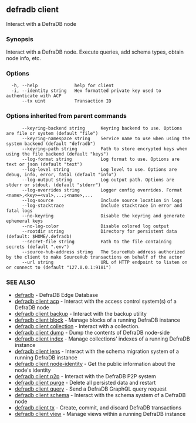 ## defradb client

Interact with a DefraDB node

### Synopsis

Interact with a DefraDB node.
Execute queries, add schema types, obtain node info, etc.

### Options

```
  -h, --help              help for client
  -i, --identity string   Hex formatted private key used to authenticate with ACP
      --tx uint           Transaction ID
```

### Options inherited from parent commands

```
      --keyring-backend string      Keyring backend to use. Options are file or system (default "file")
      --keyring-namespace string    Service name to use when using the system backend (default "defradb")
      --keyring-path string         Path to store encrypted keys when using the file backend (default "keys")
      --log-format string           Log format to use. Options are text or json (default "text")
      --log-level string            Log level to use. Options are debug, info, error, fatal (default "info")
      --log-output string           Log output path. Options are stderr or stdout. (default "stderr")
      --log-overrides string        Logger config overrides. Format <name>,<key>=<val>,...;<name>,...
      --log-source                  Include source location in logs
      --log-stacktrace              Include stacktrace in error and fatal logs
      --no-keyring                  Disable the keyring and generate ephemeral keys
      --no-log-color                Disable colored log output
      --rootdir string              Directory for persistent data (default: $HOME/.defradb)
      --secret-file string          Path to the file containing secrets (default ".env")
      --source-hub-address string   The SourceHub address authorized by the client to make SourceHub transactions on behalf of the actor
      --url string                  URL of HTTP endpoint to listen on or connect to (default "127.0.0.1:9181")
```

### SEE ALSO

* [defradb](defradb.md)	 - DefraDB Edge Database
* [defradb client acp](defradb_client_acp.md)	 - Interact with the access control system(s) of a DefraDB node
* [defradb client backup](defradb_client_backup.md)	 - Interact with the backup utility
* [defradb client block](defradb_client_block.md)	 - Manage blocks of a running DefraDB instance
* [defradb client collection](defradb_client_collection.md)	 - Interact with a collection.
* [defradb client dump](defradb_client_dump.md)	 - Dump the contents of DefraDB node-side
* [defradb client index](defradb_client_index.md)	 - Manage collections' indexes of a running DefraDB instance
* [defradb client lens](defradb_client_lens.md)	 - Interact with the schema migration system of a running DefraDB instance
* [defradb client node-identity](defradb_client_node-identity.md)	 - Get the public information about the node's identity
* [defradb client p2p](defradb_client_p2p.md)	 - Interact with the DefraDB P2P system
* [defradb client purge](defradb_client_purge.md)	 - Delete all persisted data and restart
* [defradb client query](defradb_client_query.md)	 - Send a DefraDB GraphQL query request
* [defradb client schema](defradb_client_schema.md)	 - Interact with the schema system of a DefraDB node
* [defradb client tx](defradb_client_tx.md)	 - Create, commit, and discard DefraDB transactions
* [defradb client view](defradb_client_view.md)	 - Manage views within a running DefraDB instance

